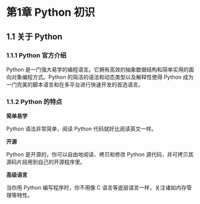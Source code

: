 # 第1章 Python 初识

## 1.1 关于 Python

### 1.1.1 Python 官方介绍
Python 是一门强大易学的编程语言。它拥有高效的抽象数据结构和简单实用的面向对象编程方式。Python 的简洁的语法和动态类型以及解释性使得 Python 成为一门完美的脚本语言和在多平台进行快速开发的首选语言。

### 1.1.2 Python 的特点
**简单易学**

Python 语法非常简单，阅读 Python 代码就好比阅读英文一样。

**开源**

Python 是开源的，你可以自由地阅读、拷贝和修改 Python 源代码，并可拷贝其源码片段用到自己的开源程序里。

**高级语言**

当你用 Python 编写程序时，你不用像 C 语言等底层语言一样，关注诸如内存管理等特性。

